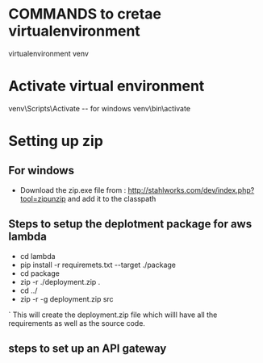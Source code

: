 # COMMANDS to cretae virtualenvironment
virtualenvironment venv

# Activate virtual environment
venv\Scripts\Activate -- for windows
venv\bin\activate

# Setting up zip
## For windows
- Download the zip.exe file from : http://stahlworks.com/dev/index.php?tool=zipunzip and add it to the classpath

## Steps to setup the deplotment package for aws lambda

- cd lambda
- pip install -r requiremets.txt --target ./package
- cd package
- zip -r ./deployment.zip .
- cd ../
- zip -r -g deployment.zip src

` This will create the deployment.zip file which willl have all the requirements as well as the source code.

## steps to set up an API gateway
